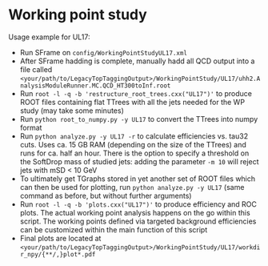 # Working point study

Usage example for UL17:
- Run SFrame on `config/WorkingPointStudyUL17.xml`
- After SFrame hadding is complete, manually hadd all QCD output into a file called `<your/path/to/LegacyTopTaggingOutput>/WorkingPointStudy/UL17/uhh2.AnalysisModuleRunner.MC.QCD_HT300toInf.root`
- Run `root -l -q -b 'restructure_root_trees.cxx("UL17")'` to produce ROOT files containing flat TTrees with all the jets needed for the WP study (may take some minutes)
- Run `python root_to_numpy.py -y UL17` to convert the TTrees into numpy format
- Run `python analyze.py -y UL17 -r` to calculate efficiencies vs. tau32 cuts. Uses ca. 15 GB RAM (depending on the size of the TTrees) and runs for ca. half an hour. There is the option to specify a threshold on the SoftDrop mass of studied jets: adding the parameter `-m 10` will reject jets with mSD < 10 GeV
- To ultimately get TGraphs stored in yet another set of ROOT files which can then be used for plotting, run `python analyze.py -y UL17` (same command as before, but without further arguments)
- Run `root -l -q -b 'plots.cxx("UL17")'` to produce efficiency and ROC plots. The actual working point analysis happens on the go within this script. The working points defined via targeted background efficiencies can be customized within the main function of this script
- Final plots are located at `<your/path/to/LegacyTopTaggingOutput>/WorkingPointStudy/UL17/workdir_npy/{**/,}plot*.pdf`
